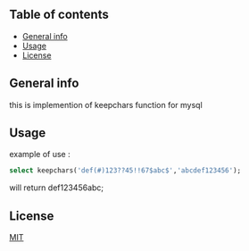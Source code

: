 ## Table of contents
* [General info](#general-info)
* [Usage](#Usage)
* [License](#License)

## General info
this is implemention of keepchars function for mysql

## Usage
example of use :
```sql
select keepchars('def(#)123??45!!67$abc$','abcdef123456');
```
will return def123456abc;

## License
[MIT](https://choosealicense.com/licenses/mit/)



